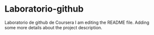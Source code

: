 # Laboratorio-github

Laboratorio de github de Coursera
I am editing the README file. Adding some more details about the project description.
